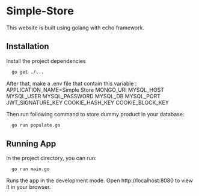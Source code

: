 # Simple-Store
This website is built using golang with echo framework.


## Installation

Install the project dependencies

```bash
  go get ./...
```

After that, make a .env file that contain this variable :
APPLICATION_NAME=Simple Store
MONGO_URI
MYSQL_HOST
MYSQL_USER
MYSQL_PASSWORD
MYSQL_DB
MYSQL_PORT
JWT_SIGNATURE_KEY
COOKIE_HASH_KEY
COOKIE_BLOCK_KEY

Then run following command to store dummy product in your database:
```bash
  go run populate.go
```
    
## Running App

In the project directory, you can run:

```bash
  go run main.go
```
Runs the app in the development mode.
Open http://localhost:8080 to view it in your browser.




